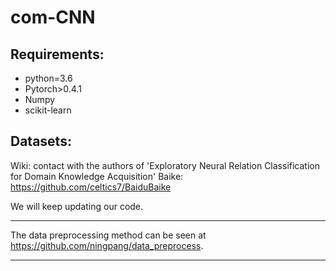 # com-CNN

Requirements:
----
* python=3.6
* Pytorch>0.4.1
* Numpy
* scikit-learn


Datasets:
----
Wiki: contact with the authors of 'Exploratory Neural Relation Classification for Domain Knowledge Acquisition'
Baike: https://github.com/celtics7/BaiduBaike



We will keep updating our code.



****
The data preprocessing method can be seen at https://github.com/ningpang/data_preprocess.

****
